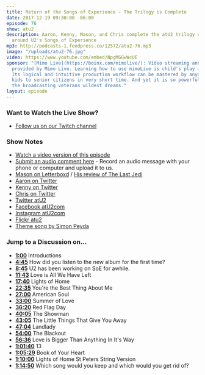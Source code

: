 ```yaml
---
title: Return of the Songs of Experience - The Trilogy is Complete
date: 2017-12-19 09:30:00 -06:00
episode: 76
show: atu2
description: Aaron, Kenny, Mason, and Chris complete the atU2 trilogy of discussions
  around U2's Songs of Experience
mp3: http://podcasts-1.feedpress.co/12572/atu2-76.mp3
image: "/uploads/atu2-76.jpg"
video: https://www.youtube.com/embed/NpgMGGwWcUE
sponsor: "[Mimo Live](https://boinx.com/mimolive/): Video streaming and production
  provided by Mimo Live. Learning how to use mimoLive is child's play – literally.
  Its logical and intuitive production workflow can be mastered by anyone from school
  kids to senior citizens in very short time. And yet it is so powerful, it also satisfies
  the broadcasting veterans wildest dreams."
layout: episode
---
```


### Want to Watch the Live Show?

* [Follow us on our Twitch channel](https://www.twitch.tv/goodstuff_fm)

### Show Notes

* [Watch a video version of this episode](https://www.youtube.com/watch?v=NpgMGGwWcUE)
* [Submit an audio comment here](https://www.dropbox.com/request/GA6MTwhVo618jrGPyDuE) - Record an audio message with your phone or computer and upload it to us.
* [Mason on Letterboxd](https://letterboxd.com/masonmerritt/) / [His review of The Last Jedi](https://letterboxd.com/masonmerritt/film/star-wars-the-last-jedi/1/)
* [Aaron on Twitter](https://twitter.com/ivanobe)
* [Kenny on Twitter](https://twitter.com/singnomore)
* [Chris on Twitter](https://twitter.com/iChris)
* [Twitter atU2](https://twitter.com/atu2)
* [Facebook atU2com](https://www.facebook.com/atu2com)
* [Instagram atU2com](https://www.instagram.com/atu2com/)
* [Flickr atu2](https://www.flickr.com/photos/atu2com/)
* [Theme song by Simon Peyda](https://simonpeyda.wordpress.com/2016/04/06/how-to-dismantle-a-sirens-song-the-making-of-a-podcast-theme/)

### Jump to a Discussion on...

* **[1:00](#t=1:00)** Introductions
* **[4:45](#t=4:45)** How did you listen to the new album for the first time?
* **[8:45](#t=8:45)** U2 has been working on SoE for awhile.
* **[11:43](#t=11:43)** Love is All We Have Left
* **[17:40](#t=17:40)** Lights of Home
* **[22:35](#t=22:35)** You're the Best Thing About Me
* **[27:00](#t=27:00)** American Soul
* **[33:00](#t=33:00)** Summer of Love
* **[36:20](#t=36:20)** Red Flag Day
* **[40:05](#t=40:05)** The Showman
* **[43:05](#t=43:05)** The Little Things That Give You Away
* **[47:04](#t=47:04)** Landlady
* **[54:00](#t=54:00)** The Blackout
* **[56:36](#t=56:36)** Love is Bigger Than Anything In It's Way
* **[1:01:40](#t=1:01:40)** 13
* **[1:05:29](#t=1:05:29)** Book of Your Heart
* **[1:10:00](#t=1:10:00)** Lights of Home St Peters String Version
* **[1:14:50](#t=1:14:50)** Which song would you keep and which would you get rid of?
